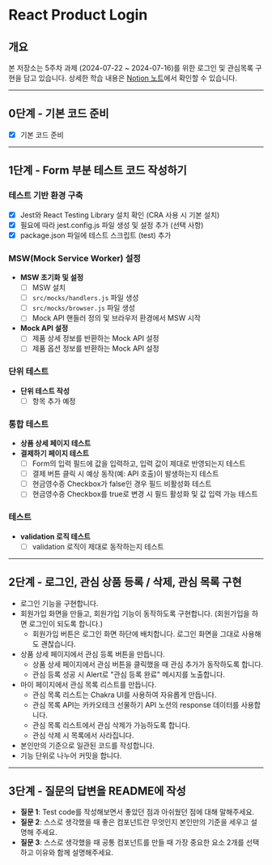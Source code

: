 # React Product Login

## 개요

본 저장소는 5주차 과제 (2024-07-22 ~ 2024-07-16)를 위한 로그인 및 관심목록 구현을 담고 있습니다. 상세한 학습 내용은 [Notion 노트](https://www.notion.so/TIL-FE-25dbeb894e884b889eca0fa3e4e13904)에서 확인할 수 있습니다.

---

## 0단계 - 기본 코드 준비

- [x]  기본 코드 준비

---

## 1단계 - Form 부분 테스트 코드 작성하기

### 테스트 기반 환경 구축

- [x] Jest와 React Testing Library 설치 확인 (CRA 사용 시 기본 설치)
- [x] 필요에 따라 jest.config.js 파일 생성 및 설정 추가 (선택 사항)
- [x] package.json 파일에 테스트 스크립트 (test) 추가

### MSW(Mock Service Worker) 설정

- **MSW 초기화 및 설정**
  - [ ] MSW 설치
  - [ ] `src/mocks/handlers.js` 파일 생성
  - [ ] `src/mocks/browser.js` 파일 생성
  - [ ] Mock API 핸들러 정의 및 브라우저 환경에서 MSW 시작

- **Mock API 설정**
  - [ ] 제품 상세 정보를 반환하는 Mock API 설정
  - [ ] 제품 옵션 정보를 반환하는 Mock API 설정

### 단위 테스트

- **단위 테스트 작성**
  - [ ] 항목 추가 예정

### 통합 테스트

- **상품 상세 페이지 테스트**
- **결제하기 페이지 테스트**
  - [ ] Form의 입력 필드에 값을 입력하고, 입력 값이 제대로 반영되는지 테스트
  - [ ] 결제 버튼 클릭 시 예상 동작(예: API 호출)이 발생하는지 테스트
  - [ ] 현금영수증 Checkbox가 false인 경우 필드 비활성화 테스트
  - [ ] 현금영수증 Checkbox를 true로 변경 시 필드 활성화 및 값 입력 가능 테스트

### 테스트

- **validation 로직 테스트**
  - [ ] validation 로직이 제대로 동작하는지 테스트

---

## 2단계 - 로그인, 관심 상품 등록 / 삭제, 관심 목록 구현

- 로그인 기능을 구현합니다.
- 회원가입 화면을 만들고, 회원가입 기능이 동작하도록 구현합니다. (회원가입을 하면 로그인이 되도록 합니다.)
  - 회원가입 버튼은 로그인 화면 하단에 배치합니다. 로그인 화면을 그대로 사용해도 괜찮습니다.
- 상품 상세 페이지에서 관심 등록 버튼을 만듭니다.
  - 상품 상세 페이지에서 관심 버튼을 클릭했을 때 관심 추가가 동작하도록 합니다.
  - 관심 등록 성공 시 Alert로 "관심 등록 완료" 메시지를 노출합니다.
- 마이 페이지에서 관심 목록 리스트를 만듭니다.
  - 관심 목록 리스트는 Chakra UI를 사용하여 자유롭게 만듭니다.
  - 관심 목록 API는 카카오테크 선물하기 API 노션의 response 데이터를 사용합니다.
  - 관심 목록 리스트에서 관심 삭제가 가능하도록 합니다.
  - 관심 삭제 시 목록에서 사라집니다.
- 본인만의 기준으로 일관된 코드를 작성합니다.
- 기능 단위로 나누어 커밋을 합니다.

---

## 3단계 - 질문의 답변을 README에 작성

- **질문 1**: Test code를 작성해보면서 좋았던 점과 아쉬웠던 점에 대해 말해주세요.
- **질문 2**: 스스로 생각했을 때 좋은 컴포넌트란 무엇인지 본인만의 기준을 세우고 설명해 주세요.
- **질문 3**: 스스로 생각했을 때 공통 컴포넌트를 만들 때 가장 중요한 요소 2개를 선택하고 이유와 함께 설명해주세요.